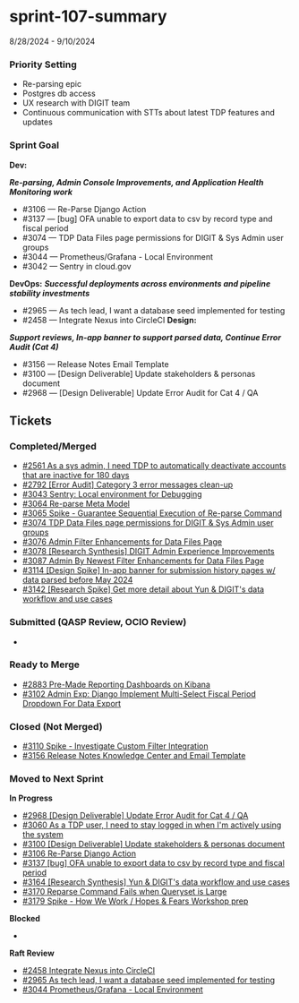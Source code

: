 # sprint-107-summary

8/28/2024 - 9/10/2024

### Priority Setting

* Re-parsing epic &#x20;
* Postgres db access &#x20;
* UX research with DIGIT team&#x20;
* Continuous communication with STTs about latest TDP features and updates&#x20;

### Sprint Goal

**Dev:**

_**Re-parsing, Admin Console Improvements, and Application Health Monitoring work**_

* \#3106 — Re-Parse Django Action&#x20;
* \#3137 — \[bug] OFA unable to export data to csv by record type and fiscal period
* \#3074 — TDP Data Files page permissions for DIGIT & Sys Admin user groups
* \#3044 — Prometheus/Grafana - Local Environment
* \#3042 — Sentry in cloud.gov

**DevOps:**
_**Successful deployments across environments and pipeline stability investments**_

* \#2965 — As tech lead, I want a database seed implemented for testing
* \#2458 — Integrate Nexus into CircleCI
**Design:**

_**Support reviews, In-app banner to support parsed data, Continue Error Audit (Cat 4)**_

* \#3156 — Release Notes Email Template
* \#3100 — \[Design Deliverable] Update stakeholders & personas document
* \#2968  — \[Design Deliverable] Update Error Audit for Cat 4 / QA

## Tickets

### Completed/Merged

* [#2561 As a sys admin, I need TDP to automatically deactivate accounts that are inactive for 180 days](https://github.com/raft-tech/TANF-app/issues/2561)
* [#2792 \[Error Audit\] Category 3 error messages clean-up ](https://github.com/raft-tech/TANF-app/issues/2792)
* [#3043 Sentry: Local environment for Debugging](https://github.com/raft-tech/TANF-app/issues/3043)
* [#3064 Re-parse Meta Model](https://github.com/raft-tech/TANF-app/issues/3064)
* [#3065 Spike - Guarantee Sequential Execution of Re-parse Command](https://github.com/raft-tech/TANF-app/issues/3065)
* [#3074 TDP Data Files page permissions for DIGIT & Sys Admin user groups ](https://github.com/raft-tech/TANF-app/issues/3074)
* [#3076 Admin Filter Enhancements for Data Files Page ](https://github.com/raft-tech/TANF-app/issues/3076)
* [#3078 \[Research Synthesis\] DIGIT Admin Experience Improvements ](https://github.com/raft-tech/TANF-app/issues/3078)
* [#3087 Admin By Newest Filter Enhancements for Data Files Page ](https://github.com/raft-tech/TANF-app/issues/3087)
* [#3114 \[Design Spike\] In-app banner for submission history pages w/ data parsed before May 2024 ](https://github.com/raft-tech/TANF-app/issues/3114)
* [#3142 \[Research Spike\] Get more detail about Yun & DIGIT's data workflow and use cases ](https://github.com/raft-tech/TANF-app/issues/3142)

### Submitted (QASP Review, OCIO Review)

*

### Ready to Merge

* [#2883 Pre-Made Reporting Dashboards on Kibana ](https://github.com/raft-tech/TANF-app/issues/2883)
* [#3102 Admin Exp: Django Implement Multi-Select Fiscal Period Dropdown For Data Export ](https://github.com/raft-tech/TANF-app/issues/3102)

### Closed (Not Merged)

* [#3110 Spike - Investigate Custom Filter Integration ](https://github.com/raft-tech/TANF-app/issues/3110)
* [#3156 Release Notes Knowledge Center and Email Template ](https://github.com/raft-tech/TANF-app/issues/3156)

### Moved to Next Sprint&#x20;

**In Progress**&#x20;

* [#2968 \[Design Deliverable\] Update Error Audit for Cat 4 / QA ](https://github.com/raft-tech/TANF-app/issues/2968)
* [#3060 As a TDP user, I need to stay logged in when I'm actively using the system ](https://github.com/raft-tech/TANF-app/issues/3060)
* [#3100 \[Design Deliverable\] Update stakeholders & personas document ](https://github.com/raft-tech/TANF-app/issues/3100)
* [#3106 Re-Parse Django Action ](https://github.com/raft-tech/TANF-app/issues/3106)
* [#3137 \[bug\] OFA unable to export data to csv by record type and fiscal period ](https://github.com/raft-tech/TANF-app/issues/3137)
* [#3164 \[Research Synthesis\] Yun & DIGIT's data workflow and use cases ](https://github.com/raft-tech/TANF-app/issues/3164)
* [#3170 Reparse Command Fails when Queryset is Large ](https://github.com/raft-tech/TANF-app/issues/3170)
* [#3179 Spike - How We Work / Hopes & Fears Workshop prep ](https://github.com/raft-tech/TANF-app/issues/3179)

**Blocked**

*

**Raft Review**

* [#2458 Integrate Nexus into CircleCI ](https://github.com/raft-tech/TANF-app/issues/2458)
* [#2965 As tech lead, I want a database seed implemented for testing ](https://github.com/raft-tech/TANF-app/issues/2965)
* [#3044 Prometheus/Grafana - Local Environment ](https://github.com/raft-tech/TANF-app/issues/3044)
